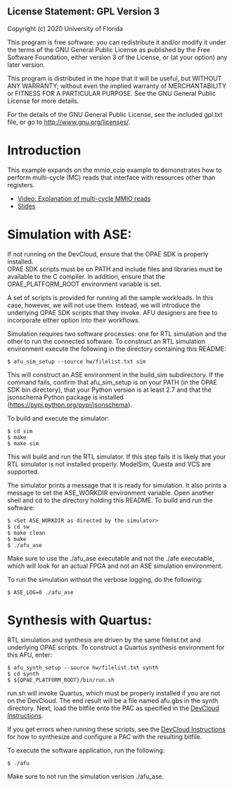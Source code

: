 License Statement:  GPL Version 3
---------------------------------
Copyright (c) 2020 University of Florida

This program is free software: you can redistribute it and/or modify
it under the terms of the GNU General Public License as published by
the Free Software Foundation, either version 3 of the License, or
(at your option) any later version.

This program is distributed in the hope that it will be useful,
but WITHOUT ANY WARRANTY; without even the implied warranty of
MERCHANTABILITY or FITNESS FOR A PARTICULAR PURPOSE.  See the
GNU General Public License for more details.

For the details of the GNU General Public License, see the included
gpl.txt file, or go to http://www.gnu.org/licenses/.

# Introduction

This example expands on the mmio_ccip example to demonstrates how to perform multi-cycle (MC)
reads that interface with resources other than registers.

- [Video: Explanation of multi-cycle MMIO reads](https://youtu.be/Xj1Clq4ac8E)
- [Slides](examples/mmio_mc_read/mmio_mc_read.pptx)

# Simulation with ASE:

  If not running on the DevCloud, ensure that the OPAE SDK is properly installed.  
  OPAE SDK scripts must be on PATH and include files and libraries must be available
  to the C compiler.  In addition, ensure that the OPAE_PLATFORM_ROOT
  environment variable is set.

  A set of scripts is provided for running all the sample workloads.
  In this case, however, we will not use them.  Instead, we will introduce
  the underlying OPAE SDK scripts that they invoke.  AFU designers are free
  to incorporate either option into their workflows.

  Simulation requires two software processes: one for RTL simulation and
  the other to run the connected software.  To construct an RTL simulation
  environment execute the following in the directory containing this
  README:

    $ afu_sim_setup --source hw/filelist.txt sim

  This will construct an ASE environment in the build_sim subdirectory.  If
  the command fails, confirm that afu_sim_setup is on your PATH (in the
  OPAE SDK bin directory), that your Python version is at least 2.7 and
  that the jsonschema Python package is installed
  (https://pypi.python.org/pypi/jsonschema).

  To build and execute the simulator:

    $ cd sim
    $ make
    $ make sim

  This will build and run the RTL simulator.  If this step fails it is
  likely that your RTL simulator is not installed properly.  ModelSim,
  Questa and VCS are supported.

  The simulator prints a message that it is ready for simulation.  It also
  prints a message to set the ASE_WORKDIR environment variable.  Open
  another shell and cd to the directory holding this README.  To build and
  run the software:

    $ <Set ASE_WORKDIR as directed by the simulator>
    $ cd sw
    $ make clean
    $ make
    $ ./afu_ase

  Make sure to use the ./afu_ase executable and not the ./afe executable, 
  which will look for an actual FPGA and not an ASE simulation environment.
  
  To run the simulation without the verbose logging, do the following:
  
    $ ASE_LOG=0 ./afu_ase
  

# Synthesis with Quartus:

  RTL simulation and synthesis are driven by the same filelist.txt and
  underlying OPAE scripts.  To construct a Quartus synthesis environment
  for this AFU, enter:

    $ afu_synth_setup --source hw/filelist.txt synth
    $ cd synth
    $ ${OPAE_PLATFORM_ROOT}/bin/run.sh

  run.sh will invoke Quartus, which must be properly installed if you are not on the DevCloud.  The end
  result will be a file named afu.gbs in the synth directory. Next, load the bitfile onto the PAC as 
  specified in the [DevCloud Instructions](https://github.com/ARC-Lab-UF/intel-training-modules#devcloud-instructions).
  
  If you get errors when running these scripts, see the [DevCloud Instructions](https://github.com/ARC-Lab-UF/intel-training-modules#devcloud-instructions) for how to synthesize and configure a PAC with the resulting bitfile.
 
  To execute the software application, run the following:
  
    $ ./afu
  
  Make sure to not run the simulation verision ./afu_ase.
 
